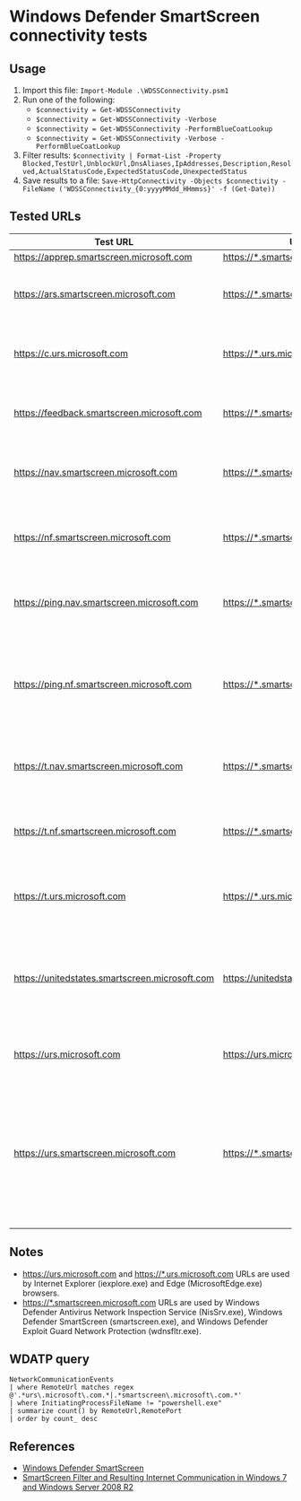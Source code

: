 # Windows Defender SmartScreen connectivity tests

## Usage

1. Import this file: `Import-Module .\WDSSConnectivity.psm1`
1. Run one of the following:
    * `$connectivity = Get-WDSSConnectivity`
    * `$connectivity = Get-WDSSConnectivity -Verbose`
    * `$connectivity = Get-WDSSConnectivity -PerformBlueCoatLookup`
    * `$connectivity = Get-WDSSConnectivity -Verbose -PerformBlueCoatLookup`
1. Filter results: `$connectivity | Format-List -Property Blocked,TestUrl,UnblockUrl,DnsAliases,IpAddresses,Description,Resolved,ActualStatusCode,ExpectedStatusCode,UnexpectedStatus`
1. Save results to a file: `Save-HttpConnectivity -Objects $connectivity -FileName ('WDSSConnectivity_{0:yyyyMMdd_HHmmss}' -f (Get-Date))`

## Tested URLs

| Test URL | URL to Unblock | Description |
| -- | -- | -- |
| <https://apprep.smartscreen.microsoft.com> | <https://*.smartscreen.microsoft.com> | |
| <https://ars.smartscreen.microsoft.com> | <https://*.smartscreen.microsoft.com> | SmartScreen URL used by Windows Defender SmartScreen (smartscreen.exe) |
| <https://c.urs.microsoft.com> | <https://*.urs.microsoft.com> | SmartScreen URL used by Internet Explorer (iexplore.exe), Edge (MicrosoftEdge.exe) |
| <https://feedback.smartscreen.microsoft.com> | <https://*.smartscreen.microsoft.com> | SmartScreen URL used by users to report feedback on SmartScreen accuracy for a URL |
| <https://nav.smartscreen.microsoft.com> | <https://*.smartscreen.microsoft.com> | SmartScreen URL used by Windows Defender SmartScreen (smartscreen.exe) |
| <https://nf.smartscreen.microsoft.com> | <https://*.smartscreen.microsoft.com> | SmartScreen URL used by Windows Defender Antivirus Network Inspection Service (NisSrv.exe) |
| <https://ping.nav.smartscreen.microsoft.com> | <https://*.smartscreen.microsoft.com> | SmartScreen URL used by Windows Defender SmartScreen (smartscreen.exe) |
| <https://ping.nf.smartscreen.microsoft.com> | <https://*.smartscreen.microsoft.com> | SmartScreen URL used by Windows Defender Antivirus Network Inspection Service (NisSrv.exe), Windows Defender SmartScreen (smartscreen.exe) |
| <https://t.nav.smartscreen.microsoft.com> | <https://*.smartscreen.microsoft.com> | SmartScreen URL used by Windows Defender SmartScreen (smartscreen.exe) |
| <https://t.nf.smartscreen.microsoft.com> | <https://*.smartscreen.microsoft.com> | SmartScreen URL used by Windows Defender Antivirus Network Inspection Service (NisSrv.exe) |
| <https://t.urs.microsoft.com> | <https://*.urs.microsoft.com> | SmartScreen URL used by Internet Explorer (iexplore.exe), Edge (MicrosoftEdge.exe) |
| <https://unitedstates.smartscreen.microsoft.com> | <https://unitedstates.smartscreen.microsoft.com> | SmartScreen URL used by Windows Defender Antivirus Network Inspection Service (NisSrv.exe) and Windows Defender SmartScreen (smartscreen.exe) |
| <https://urs.microsoft.com> | <https://urs.microsoft.com> | SmartScreen URL used by Internet Explorer (iexplore.exe) |
| <https://urs.smartscreen.microsoft.com> | <https://*.smartscreen.microsoft.com> | SmartScreen URL used by Windows Defender Antivirus Network Inspection Service (NisSrv.exe), Windows Defender SmartScreen (smartscreen.exe), Windows Defender Exploit Guard Network Protection (wdnsfltr.exe) |

## Notes

* <https://urs.microsoft.com> and <https://*.urs.microsoft.com> URLs are used by Internet Explorer (iexplore.exe) and Edge (MicrosoftEdge.exe) browsers.
* <https://*.smartscreen.microsoft.com> URLs are used by Windows Defender Antivirus Network Inspection Service (NisSrv.exe), Windows Defender SmartScreen (smartscreen.exe), and Windows Defender Exploit Guard Network Protection (wdnsfltr.exe).

## WDATP query

```kusto
NetworkCommunicationEvents
| where RemoteUrl matches regex @'.*urs\.microsoft\.com.*|.*smartscreen\.microsoft\.com.*'
| where InitiatingProcessFileName != "powershell.exe"
| summarize count() by RemoteUrl,RemotePort
| order by count_ desc
```

## References

* [Windows Defender SmartScreen](https://docs.microsoft.com/en-us/windows/security/threat-protection/windows-defender-smartscreen/windows-defender-smartscreen-overview)
* [SmartScreen Filter and Resulting Internet Communication in Windows 7 and Windows Server 2008 R2](https://docs.microsoft.com/en-us/previous-versions/windows/it-pro/windows-server-2008-R2-and-2008/ee126149(v=ws.10))
